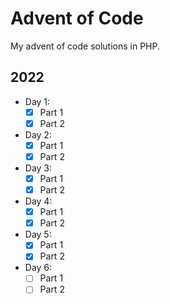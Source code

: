 # Advent of Code
My advent of code solutions in PHP.
## 2022
- Day 1:
  - [x] Part 1
  - [x] Part 2
- Day 2:
  - [x] Part 1
  - [x] Part 2
- Day 3:
  - [x] Part 1
  - [x] Part 2
- Day 4:
  - [x] Part 1
  - [x] Part 2
- Day 5:
  - [x] Part 1
  - [x] Part 2
- Day 6:
  - [ ] Part 1
  - [ ] Part 2
